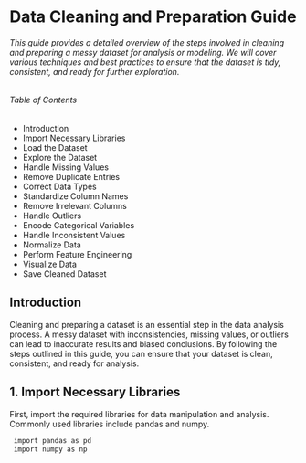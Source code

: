 # Data Cleaning and Preparation Guide
###### This guide provides a detailed overview of the steps involved in cleaning and preparing a messy dataset for analysis or modeling. We will cover various techniques and best practices to ensure that the dataset is tidy, consistent, and ready for further exploration.

###### Table of Contents
* Introduction
* Import Necessary Libraries
* Load the Dataset
* Explore the Dataset
* Handle Missing Values
* Remove Duplicate Entries
* Correct Data Types
* Standardize Column Names
* Remove Irrelevant Columns
* Handle Outliers
* Encode Categorical Variables
* Handle Inconsistent Values
* Normalize Data
* Perform Feature Engineering
* Visualize Data
* Save Cleaned Dataset

## Introduction <a name="introduction"></a>

Cleaning and preparing a dataset is an essential step in the data analysis process. A messy dataset with inconsistencies, missing values, or outliers can lead to inaccurate results and biased conclusions. By following the steps outlined in this guide, you can ensure that your dataset is clean, consistent, and ready for analysis.

## 1. Import Necessary Libraries <a name="import-necessary-libraries"></a>
First, import the required libraries for data manipulation and analysis. Commonly used libraries include pandas and numpy.

```bash
 import pandas as pd
 import numpy as np